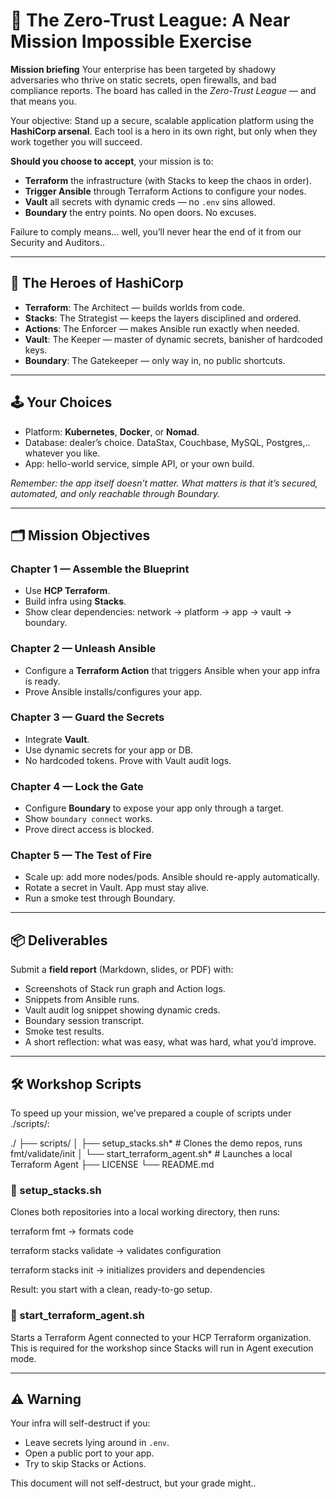 # 🚀 The Zero-Trust League: A Near Mission Impossible Exercise

**Mission briefing**
Your enterprise has been targeted by shadowy adversaries who thrive on static secrets, open firewalls, and bad compliance reports. The board has called in the *Zero-Trust League* — and that means you.

Your objective:
Stand up a secure, scalable application platform using the **HashiCorp arsenal**. Each tool is a hero in its own right, but only when they work together you will succeed.

**Should you choose to accept**, your mission is to:

* **Terraform** the infrastructure (with Stacks to keep the chaos in order).
* **Trigger Ansible** through Terraform Actions to configure your nodes.
* **Vault** all secrets with dynamic creds — no `.env` sins allowed.
* **Boundary** the entry points. No open doors. No excuses.

Failure to comply means… well, you’ll never hear the end of it from our Security and Auditors..

---

## 🦸 The Heroes of HashiCorp

* **Terraform**: The Architect — builds worlds from code.
* **Stacks**: The Strategist — keeps the layers disciplined and ordered.
* **Actions**: The Enforcer — makes Ansible run exactly when needed.
* **Vault**: The Keeper — master of dynamic secrets, banisher of hardcoded keys.
* **Boundary**: The Gatekeeper — only way in, no public shortcuts.

---

## 🕹️ Your Choices

* Platform: **Kubernetes**, **Docker**, or **Nomad**.
* Database: dealer’s choice. DataStax, Couchbase, MySQL, Postgres,.. whatever you like.
* App: hello-world service, simple API, or your own build.

*Remember: the app itself doesn’t matter. What matters is that it’s secured, automated, and only reachable through Boundary.*

---

## 🗂️ Mission Objectives

### Chapter 1 — Assemble the Blueprint

* Use **HCP Terraform**.
* Build infra using **Stacks**.
* Show clear dependencies: network → platform → app → vault → boundary.

### Chapter 2 — Unleash Ansible

* Configure a **Terraform Action** that triggers Ansible when your app infra is ready.
* Prove Ansible installs/configures your app.

### Chapter 3 — Guard the Secrets

* Integrate **Vault**.
* Use dynamic secrets for your app or DB.
* No hardcoded tokens. Prove with Vault audit logs.

### Chapter 4 — Lock the Gate

* Configure **Boundary** to expose your app only through a target.
* Show `boundary connect` works.
* Prove direct access is blocked.

### Chapter 5 — The Test of Fire

* Scale up: add more nodes/pods. Ansible should re-apply automatically.
* Rotate a secret in Vault. App must stay alive.
* Run a smoke test through Boundary.

---

## 📦 Deliverables

Submit a **field report** (Markdown, slides, or PDF) with:

* Screenshots of Stack run graph and Action logs.
* Snippets from Ansible runs.
* Vault audit log snippet showing dynamic creds.
* Boundary session transcript.
* Smoke test results.
* A short reflection: what was easy, what was hard, what you’d improve.

---

## 🛠️ Workshop Scripts

To speed up your mission, we’ve prepared a couple of scripts under ./scripts/:

./
├── scripts/
│   ├── setup_stacks.sh*          # Clones the demo repos, runs fmt/validate/init
│   └── start_terraform_agent.sh* # Launches a local Terraform Agent
├── LICENSE
└── README.md

### 🔧 setup_stacks.sh

Clones both repositories into a local working directory, then runs:

terraform fmt → formats code

terraform stacks validate → validates configuration

terraform stacks init → initializes providers and dependencies

Result: you start with a clean, ready-to-go setup.

### 🚀 start_terraform_agent.sh

Starts a Terraform Agent connected to your HCP Terraform organization.
This is required for the workshop since Stacks will run in Agent execution mode.

---

## ⚠️ Warning

Your infra will self-destruct if you:

* Leave secrets lying around in `.env`.
* Open a public port to your app.
* Try to skip Stacks or Actions.

This document will not self-destruct, but your grade might..
